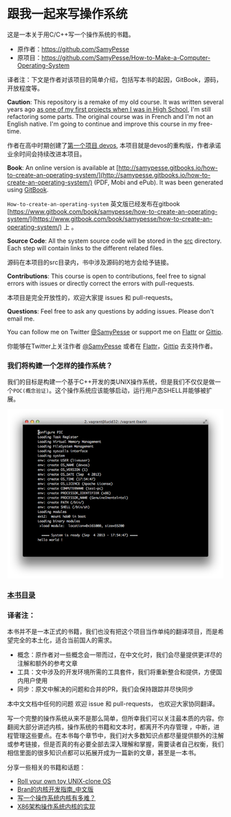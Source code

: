 跟我一起来写操作系统
================================================================

这是一本关于用C/C++写一个操作系统的书籍。

* 原作者：https://github.com/SamyPesse
* 原项目：https://github.com/SamyPesse/How-to-Make-a-Computer-Operating-System


译者注：下文是作者对该项目的简单介绍，包括写本书的起因，GitBook，源码，开放程度等。 

**Caution**: This repository is a remake of my old course. It was written several years ago [as one of my first projects when I was in High School](https://github.com/SamyPesse/devos), I'm still refactoring some parts. The original course was in French and I'm not an English native. I'm going to continue and improve this course in my free-time.

作者在高中时期创建了[第一个项目 devos](https://github.com/SamyPesse/devos), 本项目就是devos的重构版，作者承诺业余时间会持续改进本项目。

**Book**: An online version is available at [http://samypesse.gitbooks.io/how-to-create-an-operating-system/](http://samypesse.gitbooks.io/how-to-create-an-operating-system/) (PDF, Mobi and ePub). It was been generated using [GitBook](https://www.gitbook.com/).

`How-to-create-an-operating-system` 英文版已经发布在gitbook [https://www.gitbook.com/book/samypesse/how-to-create-an-operating-system/](https://www.gitbook.com/book/samypesse/how-to-create-an-operating-system/) 上  。

**Source Code**: All the system source code will be stored in the [src](https://github.com/SamyPesse/How-to-Make-a-Computer-Operating-System/tree/master/src) directory. Each step will contain links to the different related files.

源码在本项目的src目录内，书中涉及源码的地方会给予链接。

**Contributions**: This course is open to contributions, feel free to signal errors with issues or directly correct the errors with pull-requests.

本项目是完全开放性的，欢迎大家提 issues 和 pull-requests。

**Questions**: Feel free to ask any questions by adding issues. Please don't email me.

You can follow me on Twitter [@SamyPesse](https://twitter.com/SamyPesse) or support me on [Flattr](https://flattr.com/profile/samy.pesse) or [Gittip](https://www.gittip.com/SamyPesse/).

你能够在Twitter上关注作者 [@SamyPesse](https://twitter.com/SamyPesse) 或者在 [Flattr](https://flattr.com/profile/samy.pesse)，[Gittip](https://www.gittip.com/SamyPesse/) 去支持作者。

### 我们将构建一个怎样的操作系统？
我们的目标是构建一个基于C++开发的类UNIX操作系统，但是我们不仅仅是做一个`POC(概念验证)`。这个操作系统应该能够启动，运行用户态SHELL并能够被扩展。

![Screen](./preview.png)


### [本书目录](./SUMMARY.md)


### 译者注：
本书并不是一本正式的书籍，我们也没有把这个项目当作单纯的翻译项目，而是希望完全的本土化，适合当前国人的需求。

* 概念：原作者对一些概念会一带而过，在中文化时，我们会尽量提供更详尽的注解和额外的参考文章
* 工具：文中涉及的开发环境所需的工具套件，我们将重新整合和提供，方便国内用户使用
* 同步：原文中解决的问题和合并的PR，我们会保持跟踪并尽快同步

本中文文档中任何的问题 欢迎 issue 和 pull-requests， 也欢迎大家协同翻译。

写一个完整的操作系统从来不是那么简单，但所幸我们可以关注最本质的内容。你翻阅大部分讲述内核，操作系统的书籍和文本时，都离开不内存管理
，中断，进程管理这些要点。在本书每个章节中，我们对大多数知识点都尽量提供额外的注解或参考链接，但是否真的有必要全部去深入理解和掌握，需要读者自己权衡，我们相信里面的很多知识点都可以拓展开成为一篇新的文章，甚至是一本书。

分享一些相关的书籍和话题：
* [Roll your own toy UNIX-clone OS](http://www.jamesmolloy.co.uk/tutorial_html/)
* [Bran的内核开发指南_中文版](http://www.cnblogs.com/liloke/archive/2011/12/21/2296004.html)
* [写一个操作系统内核有多难？](http://www.zhihu.com/question/22463820)
* [X86架构操作系统内核的实现](http://wiki.0xffffff.org/)

